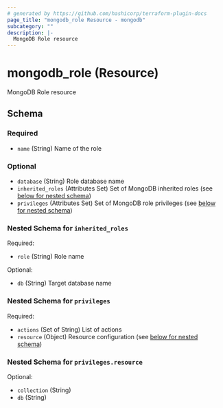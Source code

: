 ```yaml
---
# generated by https://github.com/hashicorp/terraform-plugin-docs
page_title: "mongodb_role Resource - mongodb"
subcategory: ""
description: |-
  MongoDB Role resource
---
```


# mongodb_role (Resource)

MongoDB Role resource



<!-- schema generated by tfplugindocs -->
## Schema

### Required

- `name` (String) Name of the role

### Optional

- `database` (String) Role database name
- `inherited_roles` (Attributes Set) Set of MongoDB inherited roles (see [below for nested schema](#nestedatt--inherited_roles))
- `privileges` (Attributes Set) Set of MongoDB role privileges (see [below for nested schema](#nestedatt--privileges))

<a id="nestedatt--inherited_roles"></a>
### Nested Schema for `inherited_roles`

Required:

- `role` (String) Role name

Optional:

- `db` (String) Target database name


<a id="nestedatt--privileges"></a>
### Nested Schema for `privileges`

Required:

- `actions` (Set of String) List of actions
- `resource` (Object) Resource configuration (see [below for nested schema](#nestedatt--privileges--resource))

<a id="nestedatt--privileges--resource"></a>
### Nested Schema for `privileges.resource`

Optional:

- `collection` (String)
- `db` (String)
